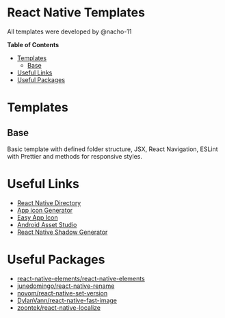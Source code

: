 # React Native Templates

All templates were developed by @nacho-11

**Table of Contents**

<!-- START doctoc generated TOC please keep comment here to allow auto update -->
<!-- DON'T EDIT THIS SECTION, INSTEAD RE-RUN doctoc TO UPDATE -->

- [Templates](#templates)
  - [Base](#base)
- [Useful Links](#useful-links)
- [Useful Packages](#useful-packages)

<!-- END doctoc generated TOC please keep comment here to allow auto update -->

# Templates

## Base

Basic template with defined folder structure, JSX, React Navigation, ESLint with Prettier and methods for responsive styles.

# Useful Links

- [React Native Directory](https://reactnative.directory/)
- [App icon Generator](https://appicon.co/)
- [Easy App Icon](https://easyappicon.com/)
- [Android Asset Studio](https://romannurik.github.io/AndroidAssetStudio/index.html)
- [React Native Shadow Generator](https://ethercreative.github.io/react-native-shadow-generator/)

# Useful Packages

- [react-native-elements/react-native-elements](https://github.com/react-native-elements/react-native-elements)
- [junedomingo/react-native-rename](https://github.com/junedomingo/react-native-rename)
- [novom/react-native-set-version ](https://github.com/novom/react-native-set-version)
- [DylanVann/react-native-fast-image](https://github.com/DylanVann/react-native-fast-image)
- [zoontek/react-native-localize](https://github.com/zoontek/react-native-localize)

